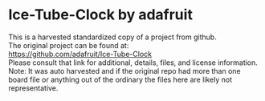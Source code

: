 
# Ice-Tube-Clock by adafruit  
This is a harvested standardized copy of a project from github.  
The original project can be found at:  
https://github.com/adafruit/Ice-Tube-Clock  
Please consult that link for additional, details, files, and license information.  
Note: It was auto harvested and if the original repo had more than one board file or anything out of the ordinary the files here are likely not representative.  
    